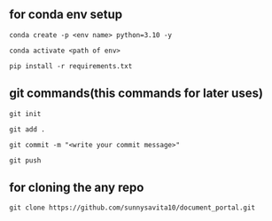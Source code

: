 ## for conda env setup
```
conda create -p <env name> python=3.10 -y 
```

```
conda activate <path of env>
```

```
pip install -r requirements.txt
```




## git commands(this commands for later uses)

```
git init
```

```
git add .
```

```
git commit -m "<write your commit message>"
```

```
git push
```

## for cloning the any repo
```
git clone https://github.com/sunnysavita10/document_portal.git
```